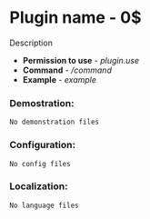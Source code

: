 Plugin name - 0$
=================================================
Description

* **Permission to use** - *plugin.use*
* **Command** - */command*
* **Example** - *example*

### Demostration:
```
No demonstration files
```

### Configuration:
```
No config files
```

### Localization:
```
No language files
```
